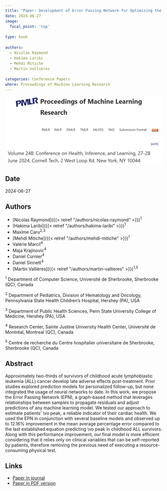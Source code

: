```yaml
---
title: "Paper: Development of Error Passing Network for Optimizing the Prediction of VO2 peak in Childhood Acute Leukemia Survivors"
date: 2024-06-27
image:
  focal_point: 'top'

type: book

authors:
  - Nicolas Raymond
  - Hakima Laribi
  - Mehdi Mitiche
  - Martin Vallières

categories: Conference Papers
where: Proceedings of Machine Learning Research
---
```


![PMLR](featured.png)

## Date

2024-06-27

## Authors

- [Nicolas Raymond]({{< relref "/authors/nicolas-raymond" >}})<sup>1</sup>
- [Hakima Laribi]({{< relref "/authors/hakima-laribi" >}})<sup>1</sup>
- Maxime Caru<sup>2,3</sup>
- [Mehdi Mitiche]({{< relref "/authors/mehdi-mitiche" >}})<sup>1</sup>
- Valérie Marcil<sup>4</sup>
- Maja Krajinovic<sup>4</sup>
- Daniel Curnier<sup>4</sup>
- Daniel Sinnett<sup>4</sup>
- [Martin Vallières]({{< relref "/authors/martin-vallieres" >}})<sup>1,5</sup>

<sup>1</sup> Department of Computer Science, Université de Sherbrooke, Sherbrooke (QC), Canada

<sup>2</sup> Department of Pediatrics, Division of Hematology and Oncology, Pennsylvania State Health Children’s Hospital, Hershey (PA), USA

<sup>3</sup> Department of Public Health Sciences, Penn State University College of Medicine, Hershey (PA), USA

<sup>4</sup> Research Center, Sainte Justine University Health Center, Université de Montréal, Montreal (QC), Canada

<sup>5</sup> Centre de recherche du Centre hospitalier universitaire de Sherbrooke, Sherbrooke (QC), Canada

## Abstract

Approximately two-thirds of survivors of childhood acute lymphoblastic leukemia (ALL) cancer develop late adverse effects post-treatment. Prior studies explored prediction models for personalized follow-up, but none integrated the usage of neural networks to date. In this work, we propose the Error Passing Network (EPN), a graph-based method that leverages relationships between samples to propagate residuals and adjust predictions of any machine learning model. We tested our approach to estimate patients’ \vo peak, a reliable indicator of their cardiac health. We used the EPN in conjunction with several baseline models and observed up to 12.16% improvement in the mean average percentage error compared to the last established equation predicting \vo peak in childhood ALL survivors. Along with this performance improvement, our final model is more efficient considering that it relies only on clinical variables that can be self-reported by patients, therefore removing the previous need of executing a resource-consuming physical test.

## Links

- [Paper in journal](https://proceedings.mlr.press/v248/raymond24a.html)
- [Paper in PDF version](https://raw.githubusercontent.com/mlresearch/v248/main/assets/raymond24a/raymond24a.pdf)

